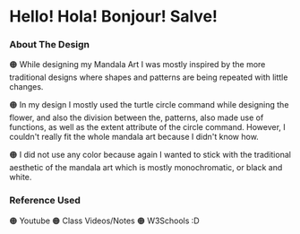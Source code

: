 # Hello! Hola! Bonjour! Salve!

### About The Design

🟠 While designing my Mandala Art I was mostly inspired by
    the more traditional designs where shapes and patterns
    are being repeated with little changes.<br />

🟠 In my design I mostly used the turtle circle command while
    designing the flower, and also the division between the,
    patterns, also made use of functions, as well as the
    extent attribute of the circle command. However, I couldn't
    really fit the whole mandala art because I didn't know how.<br />
    
🟠 I did not use any color because again I wanted to stick
    with the traditional aesthetic of the mandala art which
    is mostly monochromatic, or black and white.<br />

### Reference Used

🟠 Youtube
🟠 Class Videos/Notes
🟠 W3Schools :D
